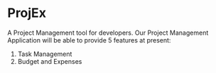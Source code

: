 # ProjEx

A Project Management tool for developers.
Our Project Management Application will be able to provide 5 features at present:
1. Task Management
2. Budget and Expenses
